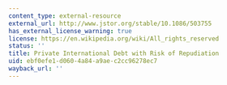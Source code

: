 ```yaml
---
content_type: external-resource
external_url: http://www.jstor.org/stable/10.1086/503755
has_external_license_warning: true
license: https://en.wikipedia.org/wiki/All_rights_reserved
status: ''
title: Private International Debt with Risk of Repudiation
uid: ebf0efe1-d060-4a84-a9ae-c2cc96278ec7
wayback_url: ''
---
```

